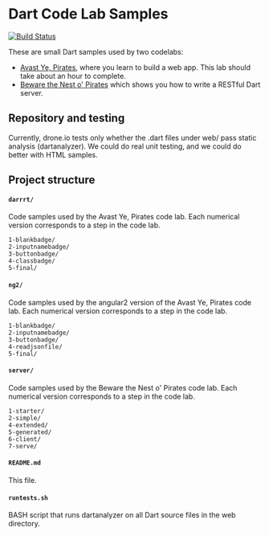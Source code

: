 Dart Code Lab Samples
============================

[![Build Status](https://drone.io/github.com/dart-lang/one-hour-codelab/status.png)](https://drone.io/github.com/dart-lang/one-hour-codelab/latest)

These are small Dart samples used by two codelabs:

* [Avast Ye, Pirates][client-codelab], where you learn to build a web app. This lab should take about an hour to complete.
* [Beware the Nest o' Pirates][server-codelab] which shows you how to write a RESTful Dart server.

Repository and testing
----------------

Currently, drone.io tests only whether the .dart files under web/ pass static analysis (dartanalyzer). We could do real unit testing, and we could do better with HTML samples.

Project structure
-----------------

#### `darrrt/`
Code samples used by the Avast Ye, Pirates code lab. Each numerical version corresponds to a step in the code lab.
```
1-blankbadge/
2-inputnamebadge/
3-buttonbadge/
4-classbadge/
5-final/
```

#### `ng2/`
Code samples used by the angular2 version of the Avast Ye, Pirates code lab. Each numerical version corresponds to a step in the code lab.
```
1-blankbadge/
2-inputnamebadge/
3-buttonbadge/
4-readjsonfile/
5-final/
```

#### `server/`
Code samples used by the Beware the Nest o' Pirates code lab. Each numerical version corresponds to a step in the code lab.
```
1-starter/
2-simple/
4-extended/
5-generated/
6-client/
7-serve/
```

#### `README.md`
This file.

#### `runtests.sh`
BASH script that runs dartanalyzer on all Dart source files in the web directory.

[client-codelab]: https://www.dartlang.org/codelabs/darrrt/
[server-codelab]: https://www.dartlang.org/codelabs/server/
